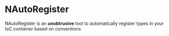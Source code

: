 # NAutoRegister #

NAutoRegister is an **unobtrusive** tool to automatically register types in your IoC container based on conventions

